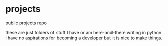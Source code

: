 # projects
public projects repo

these are just folders of stuff I have or am here-and-there writing in python.  
i have no aspirations for becoming a developer but it is nice to make things. 
